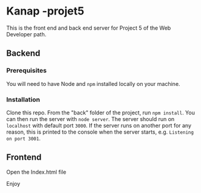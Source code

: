 # Kanap -projet5

This is the front end and back end server for Project 5 of the Web Developer path.

## Backend 

### Prerequisites

You will need to have Node and `npm` installed locally on your machine.

### Installation 

Clone this repo. 
From the "back" folder of the project, run `npm install`. 
You can then run the server with `node server`. 
The server should run on `localhost` with default port `3000`.
If the server runs on another port for any reason, this is printed to the
console when the server starts, e.g. `Listening on port 3001`.


## Frontend

Open the Index.html file 


Enjoy
